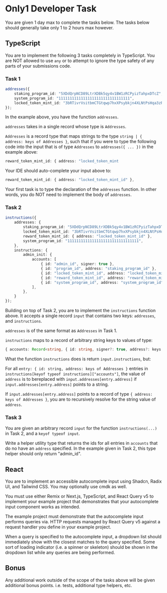 # Only1 Developer Task

You are given 1 day max to complete the tasks below. The tasks below should generally take only 1 to 2 hours max however.

## TypeScript

You are to implement the following 3 tasks completely in TypeScript. You are NOT allowed to use `any` or to  attempt to ignore the type safety of any parts of your submissions code.

### Task 1

```ts
addresses({
	staking_program_id: "5XDdQrpNCD89LtrXDBk5qy4v1BW1zRCPyizTahpxDTcZ",
	system_program_id: "11111111111111111111111111111111",
	locked_token_mint_id: "3bRTivrVsitbmCTGtqwp7hxXPsybkjn4XLNtPsHqa3zR",
});
```

In the example above, you have the function `addresses`.

`addresses` takes in a single record whose type is `Addresses`.

`Addresses` is a record type that maps strings to the type `string | { address: keys of Addresses }`, such that if you were to type the following code into the input that is of type `Addresses` to `addresses({ ... })` in the example above:

```ts
reward_token_mint_id: { address: "locked_token_mint
```

Your IDE should auto-complete your input above to:

```ts
reward_token_mint_id: { address: "locked_token_mint_id" },
```

Your first task is to type the declaration of the `addresses` function. In other words, you do NOT need to implement the body of `addresses`.

### Task 2

```ts
instructions({
	addresses: {
		staking_program_id: "5XDdQrpNCD89LtrXDBk5qy4v1BW1zRCPyizTahpxDTcZ",
		locked_token_mint_id: "3bRTivrVsitbmCTGtqwp7hxXPsybkjn4XLNtPsHqa3zR",
		reward_token_mint_id: { address: "locked_token_mint_id" },
		system_program_id: "11111111111111111111111111111111",
	},
	instructions: {
		admin_init: {
			accounts: [
				{ id: "admin_id", signer: true },
				{ id: "program_id", address: "staking_program_id" },
				{ id: "locked_token_mint_id", address: "locked_token_mint_id" },
				{ id: "reward_token_mint_id", address: "reward_token_mint_id" },
				{ id: "system_program_id", address: "system_program_id" },
			],
		},
	}
});
```

Building on top of Task 2, you are to implement the `instructions` function above. It accepts a single record `input` that contains two keys: `addresses`, and `instructions`.

`addresses` is of the same format as `Addresses` in Task 1.

`instructions` maps to a record of arbitrary string keys to values of type:

```ts
{ accounts: Record<string, { id: string, signer?: true, address?: keys of Addresses }
```

What the function `instructions` does is return `input.instructions`, but:

For all `entry: { id: string, address: keys of Addresses }` entries in `instructions[keyof typeof instructions]["accounts"]`, the value of `address` is to bereplaced with `input.addresses[entry.address]` if `input.addresses[entry.address]` points to a string.

If `input.addresses[entry.address]` points to a record of type `{ address: keys of Addresses }`, you are to recursively resolve for the string value of `address`.

### Task 3

You are given an arbitrary record `input` for the function `instructions(...)` in Task 2, and a `keyof typeof input`.

Write a helper utility type that returns the ids for all entries in `accounts` that do no have an `address` specified. In the example given in Task 2, this type helper should only return "admin_id".

## React

You are to implement an accessible autocomplete input using Shadcn, Radix UI, and Tailwind CSS. You may optionally use cmdk as well.

You must use either Remix or Next.js, TypeScript, and React Query v5 to implement your example project that demonstrates that your autocomplete input component works as intended.

The example project must demonstrate that the autocomplete input performs queries via. HTTP requests managed by React Query v5 against a request handler you define in your example project.

When a query is specified to the autocomplete input, a dropdown list should immediately show with the closest matches to the query specified. Some sort of loading indicator (i.e. a spinner or skeleton) should be shown in the dropdown list while any queries are being performed.

## Bonus

Any additional work outside of the scope of the tasks above will be given additional bonus points. i.e. tests, additional type helpers, etc.